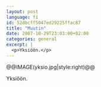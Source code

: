 ```yaml
---
layout: post
language: fi
id: 52dbcff5047ed29225ffac87
title: "Muutin"
date: 2007-10-29T23:03:00+02:00
categories: general
excerpt: |
  <p>Yksiöön.</p>
---
```

@@IMAGE(yksio.jpg|style:right)@@

<p>Yksiöön.</p>